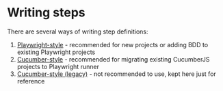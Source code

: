 # Writing steps
There are several ways of writing step definitions:
1. [Playwright-style](writing-steps/playwright-style.md) - recommended for new projects or adding BDD to existing Playwright projects
2. [Cucumber-style](writing-steps/cucumber-style.md) - recommended for migrating existing CucumberJS projects to Playwright runner
3. [Cucumber-style (legacy)](writing-steps/cucumber-style-legacy.md) - not recommended to use, kept here just for reference